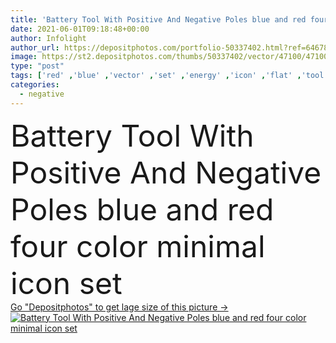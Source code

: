 ```yaml
---
title: 'Battery Tool With Positive And Negative Poles blue and red four color minimal icon set'
date: 2021-06-01T09:18:48+00:00
author: Infolight
author_url: https://depositphotos.com/portfolio-50337402.html?ref=64678756
image: https://st2.depositphotos.com/thumbs/50337402/vector/47100/471003576/api_thumb_450.jpg?forcejpeg=true
type: "post"
tags: ['red' ,'blue' ,'vector' ,'set' ,'energy' ,'icon' ,'flat' ,'tool' ,'poles' ,'pole' ,'negative' ,'positive' ,'battery' ,'logo' ,'batteries' ,'minimal' ,'eps' ,'premium' ,'ecologism' ,'tools and utensils' ]
categories: 
  - negative
---
```

<div aling="center">
            <font size="60"> Battery Tool With Positive And Negative Poles blue and red four color minimal icon set</font>   
</div>
<div>
    <a href='https://depositphotos.com/471003576/stock-illustration-battery-tool-positive-negative-poles.html?ref=64678756' target=_blank > Go "Depositphotos" to get lage size of this picture ->
        <img href='https://depositphotos.com/471003576/stock-illustration-battery-tool-positive-negative-poles.html?ref=64678756' src='https://st2.depositphotos.com/50337402/47100/v/950/depositphotos_471003576-stock-illustration-battery-tool-positive-negative-poles.jpg?forcejpeg=true' alt='Battery Tool With Positive And Negative Poles blue and red four color minimal icon set' >
    </a>
</div>
